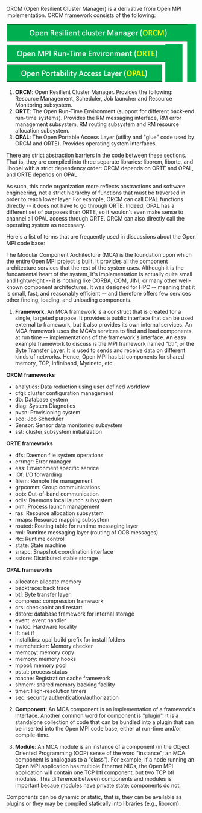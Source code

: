 ORCM (Open Resilient Cluster Manager) is a derivative from Open MPI implementation. ORCM framework consists of the following:

![ORCM Architecture](1-ORCM/1.2-Overview/ORCM-Architecture.png)

1. **ORCM**: Open Resilient Cluster Manager. Provides the following: Resource Management, Scheduler, Job launcher and Resource Monitoring subsystem.
2. **ORTE**: The Open Run-Time Environment (support for different back-end run-time systems). Provides the RM messaging interface, RM error management subsystem, RM routing subsystem and RM resource allocation subsystem.
3. **OPAL**: The Open Portable Access Layer (utility and "glue" code used by ORCM and ORTE). Provides operating system interfaces.

There are strict abstraction barriers in the code between these sections. That is, they are compiled into three separate libraries: liborcm, liborte, and libopal with a strict dependency order: ORCM depends on ORTE and OPAL, and ORTE depends on OPAL.

As such, this code organization more reflects abstractions and software engineering, not a strict hierarchy of functions that must be traversed in order to reach lower layer. For example, ORCM can call OPAL functions directly -- it does not have to go through ORTE. Indeed, OPAL has a different set of purposes than ORTE, so it wouldn't even make sense to channel all OPAL access through ORTE. ORCM can also directly call the operating system as necessary.

Here's a list of terms that are frequently used in discussions about the Open MPI code base:

The Modular Component Architecture (MCA) is the foundation upon which the entire Open MPI project is built. It provides all the component architecture services that the rest of the system uses. Although it is the fundamental heart of the system, it's implementation is actually quite small and lightweight -- it is nothing like CORBA, COM, JINI, or many other well-known component architectures. It was designed for HPC -- meaning that it is small, fast, and reasonably efficient -- and therefore offers few services other finding, loading, and unloading components.

1. **Framework**: An MCA framework is a construct that is created for a single, targeted purpose. It provides a public interface that can be used external to framework, but it also provides its own internal services. An MCA framework uses the MCA's services to find and load components at run time -- implementations of the framework's interface. An easy example framework to discuss is the MPI framework named "btl", or the Byte Transfer Layer. It is used to sends and receive data on different kinds of networks. Hence, Open MPI has btl components for shared memory, TCP, Infiniband, Myrinetc, etc.

**ORCM frameworks**

* analytics: Data reduction using user defined workflow
* cfgi: cluster configuration management
* db: Database system
* diag: System Diagnotics
* pvsn: Provisioning system
* scd: Job Scheduler
* Sensor: Sensor data monitoring subsystem
* sst: cluster subsystem initialization

**ORTE frameworks**

* dfs: Daemon file system operations
* errmgr: Error manager
* ess: Environment specific service
* IOf: I/O forwarding
* filem: Remote file management
* grpcomm: Group communications
* oob: Out-of-band communication
* odls: Daemons local launch subsystem
* plm: Process launch management
* ras: Resource allocation subsystem
* rmaps: Resource mapping subsystem
* routed: Routing table for runtime messaging layer
* rml: Runtime messaging layer (routing of OOB messages)
* rtc: Runtime control 
* state: State machine
* snapc: Snapshot coordination interface
* sstore: Distributed stable storage

**OPAL frameworks**

* allocator: allocate memory
* backtrace: back trace
* btl: Byte transfer layer
* compress: compression framework
* crs: checkpoint and restart
* dstore: database framework for internal storage
* event: event handler
* hwloc: Hardware locality
* if: net if
* installdirs: opal build prefix for install folders
* memchecker: Memory checker
* memcpy: memory copy
* memory: memory hooks
* mpool: memory pool
* pstat: process status
* rcache: Registration cache framework
* shmem: shared memory backing facility
* timer: High-resolution timers
* sec: security authentication/authorization

2. **Component**: An MCA component is an implementation of a framework's interface. Another common word for component is "plugin". It is a standalone collection of code that can be bundled into a plugin that can be inserted into the Open MPI code base, either at run-time and/or compile-time.

3. **Module**: An MCA module is an instance of a component (in the Object Oriented Programming (OOP) sense of the word "instance"; an MCA component is analogous to a “class”). For example, if a node running an Open MPI application has multiple Ethernet NICs, the Open MPI application will contain one TCP btl component, but two TCP btl modules. This difference between components and modules is important becaue modules have private state; components do not.

Components can be dynamic or static, that is, they can be available as plugins or they may be compiled statically into libraries (e.g., liborcm).
